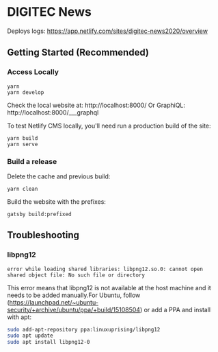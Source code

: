 # DIGITEC News

Deploys logs: https://app.netlify.com/sites/digitec-news2020/overview

## Getting Started (Recommended)

### Access Locally

```
yarn
yarn develop
```

Check the local website at: http://localhost:8000/
Or GraphiQL: http://localhost:8000/___graphql

To test Netlify CMS locally, you'll need run a production build of the site:

```
yarn build
yarn serve
```

### Build a release

Delete the cache and previous build:

```
yarn clean
```

Build the website with the prefixes:

```
gatsby build:prefixed
```

## Troubleshooting

### libpng12

```
error while loading shared libraries: libpng12.so.0: cannot open shared object file: No such file or directory
```

This error means that libpng12 is not available at the host machine and it needs to be added manually.For Ubuntu, follow (https://launchpad.net/~ubuntu-security/+archive/ubuntu/ppa/+build/15108504) or add a PPA and install with apt:

```bash
sudo add-apt-repository ppa:linuxuprising/libpng12
sudo apt update
sudo apt install libpng12-0
```
